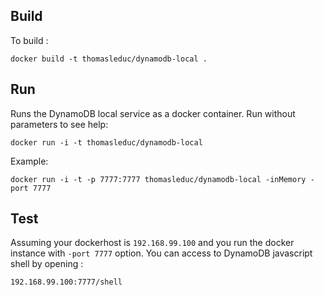 
## Build

To build :

```
docker build -t thomasleduc/dynamodb-local .
```

## Run
Runs the DynamoDB local service as a docker container. Run without parameters to see help:

```
docker run -i -t thomasleduc/dynamodb-local
```

Example:

```
docker run -i -t -p 7777:7777 thomasleduc/dynamodb-local -inMemory -port 7777
```

## Test

Assuming your dockerhost is `192.168.99.100` and you run the docker instance with `-port 7777` option. You can access to DynamoDB javascript shell by opening : 

```
192.168.99.100:7777/shell
```


